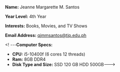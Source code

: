 **Name:** Jeanne Margarette M. Santos

**Year Level:** 4th Year

**Interests:** Books, Movies, and TV Shows

**Email Address:** qjmmsantos@tip.edu.ph

<! ---**Computer Specs:**

* **CPU:** i5-10400f (6 cores 12 threads)
* **Ram:** 8GB DDR4
* **Disk Type and Size:**  SSD 120 GB HDD 500GB--->
